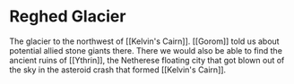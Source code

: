 # Reghed Glacier
The glacier to the northwest of [[Kelvin's Cairn]]. [[Gorom]] told us about potential allied stone giants there. There we would also be able to find the ancient ruins of [[Ythrin]], the Netherese floating city that got blown out of the sky in the asteroid crash that formed [[Kelvin's Cairn]].